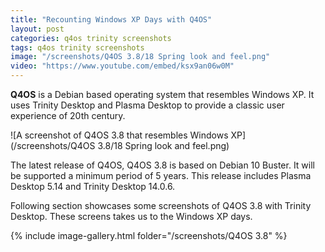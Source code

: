 ```yaml
---
title: "Recounting Windows XP Days with Q4OS"
layout: post
categories: q4os trinity screenshots
tags: q4os trinity screenshots
image: "/screenshots/Q4OS 3.8/18 Spring look and feel.png"
video: "https://www.youtube.com/embed/ksx9an06w0M"
---
```


**Q4OS** is a Debian based operating system that resembles Windows XP. It uses Trinity Desktop and Plasma Desktop to provide a classic user experience of 20th century.

![A screenshot of Q4OS 3.8 that resembles Windows XP](/screenshots/Q4OS 3.8/18 Spring look and feel.png)

The latest release of Q4OS, Q4OS 3.8 is based on Debian 10 Buster. It will be supported a minimum period of 5 years. This release includes Plasma Desktop 5.14 and Trinity Desktop 14.0.6.

Following section showcases some screenshots of Q4OS 3.8 with Trinity Desktop. These screens takes us to the Windows XP days.
 
{% include image-gallery.html folder="/screenshots/Q4OS 3.8" %}
